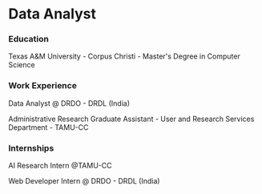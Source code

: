 # Data Analyst

### Education
Texas A&M University - Corpus Christi - Master's Degree in Computer Science 

### Work Experience
Data Analyst @ DRDO - DRDL (India)

Administrative Research Graduate Assistant - User and 
Research Services Department - TAMU-CC

### Internships
AI Research Intern @TAMU-CC

Web Developer Intern @ DRDO - DRDL (India)

